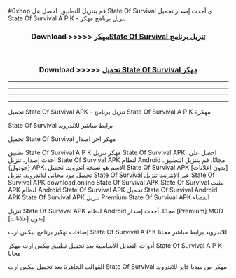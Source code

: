 #0xhop قم بتنزيل التطبيق. احصل عل State Of Survival  ى أحدث إصدار.تحميل State Of Survival  A P K - تنزيل برنامج مهكر



<div align="center">
<h3>Download >>>>> <a href="https://ar-sites.web.app/?ar= State Of Survival ">مهكرState Of Survival  تنزيل برنامج</a></h3><br>

<h3>Download >>>>> <a href="https://ar-sites.web.app/?ar= State Of Survival ">تحميل State Of Survival  مهكر</a></h3>
</div>


----------------------------------------------------------

----------------------------------------------------------

----------------------------------------------------------

----------------------------------------------------------


تحميل State Of Survival  APK - تنزيل برنامج State Of Survival  A P K مهكرة

State Of Survival  برابط مباشر للاندرويد

تحميل State Of Survival  مهكر اخر اصدار

تطبيق State Of Survival  A P K مهكر
تنزيل State Of Survival  APK. احصل على أحدث إصدار.
تنزيل State Of Survival  APK لنظام Android مجانًا.
قم بتنزيل التطبيق. {جودول} APK. الاسم هو نسخة أندرويد.
تحميل State Of Survival  APK [بدون اعلانات]
تحميل مود مجاني للاندرويد.
تنزيل State Of Survival  عبر الإنترنت
تنزيل State Of Survival  APK
download.online State Of Survival  APK
State Of Survival  مثبت APK لنظام Android
State Of Survival  APK
تحميل State Of Survival  Android APK
State Of Survival  APK تنزيل Premium
State Of Survival  APK الفضاء

تنزيل State Of Survival  APK لنظام Android مجانًا. أحدث إصدار [Premium] MOD [بدون إعلانات]

إضافات تهكير برنامج بيكس ارت State Of Survival  A P K للاندرويد برابط مباشر مجانا

أدوات التعديل الأساسية بعد تحميل تطبيق بيكس ارت مهكر State Of Survival  A P K مجانا

القوالب الجاهزة بعد تحميل بيكس ارت State Of Survival  مهكر من ميديا فاير للاندرويد



